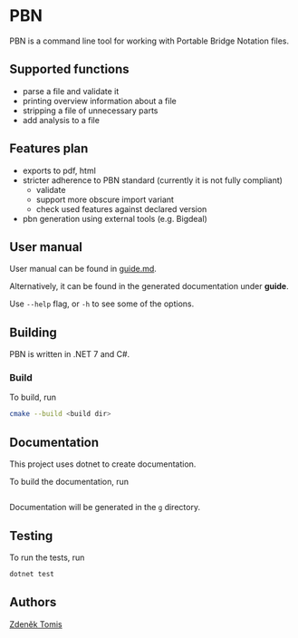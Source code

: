 # PBN

PBN is a command line tool for working with Portable Bridge Notation files.


## Supported functions

- parse a file and validate it
- printing overview information about a file
- stripping a file of unnecessary parts
- add analysis to a file

## Features plan

- exports to pdf, html
- stricter adherence to PBN standard (currently it is not fully compliant)
  - validate
  - support more obscure import variant
  - check used features against declared version
- pbn generation using external tools (e.g. Bigdeal)

## User manual

User manual can be found in [guide.md](guide.md).

Alternatively, it can be found in the generated documentation under **guide**.

Use `--help` flag, or `-h` to see some of the options.

## Building

PBN is written in .NET 7 and C#.

###  Build

To build, run

```bash
cmake --build <build dir>
```

## Documentation

This project uses dotnet to create documentation.

To build the documentation, run

```bash
```

Documentation will be generated in the `g` directory.

## Testing

To run the tests, run

```bash
dotnet test
```

## Authors

[Zdeněk Tomis](https://zdenektomis.eu)
